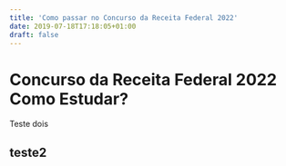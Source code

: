 ```yaml
---
title: 'Como passar no Concurso da Receita Federal 2022' 
date: 2019-07-18T17:18:05+01:00
draft: false
---
```


# Concurso da Receita Federal 2022 Como Estudar?
Teste dois


## teste2
